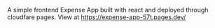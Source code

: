 A simple frontend Expense App built with react and deployed through cloudfare pages. View at https://expense-app-57t.pages.dev/

